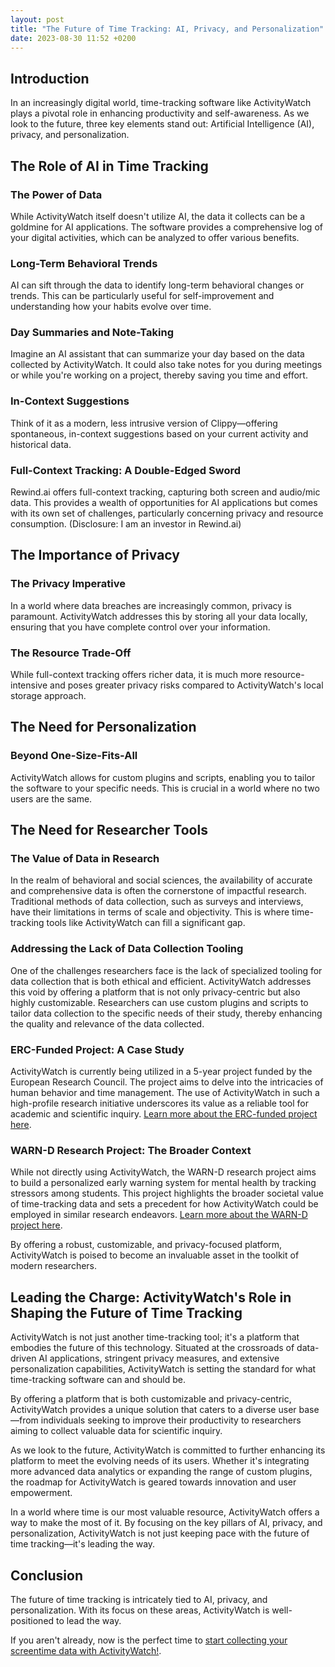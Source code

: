 ```yaml
---
layout: post
title: "The Future of Time Tracking: AI, Privacy, and Personalization"
date: 2023-08-30 11:52 +0200
---
```


## Introduction

In an increasingly digital world, time-tracking software like ActivityWatch plays a pivotal role in enhancing productivity and self-awareness. As we look to the future, three key elements stand out: Artificial Intelligence (AI), privacy, and personalization. 

## The Role of AI in Time Tracking

### The Power of Data

While ActivityWatch itself doesn't utilize AI, the data it collects can be a goldmine for AI applications. The software provides a comprehensive log of your digital activities, which can be analyzed to offer various benefits.

### Long-Term Behavioral Trends

AI can sift through the data to identify long-term behavioral changes or trends. This can be particularly useful for self-improvement and understanding how your habits evolve over time.

### Day Summaries and Note-Taking

Imagine an AI assistant that can summarize your day based on the data collected by ActivityWatch. It could also take notes for you during meetings or while you're working on a project, thereby saving you time and effort.

### In-Context Suggestions

Think of it as a modern, less intrusive version of Clippy—offering spontaneous, in-context suggestions based on your current activity and historical data. 

### Full-Context Tracking: A Double-Edged Sword

Rewind.ai offers full-context tracking, capturing both screen and audio/mic data. This provides a wealth of opportunities for AI applications but comes with its own set of challenges, particularly concerning privacy and resource consumption. (Disclosure: I am an investor in Rewind.ai)

## The Importance of Privacy

### The Privacy Imperative

In a world where data breaches are increasingly common, privacy is paramount. ActivityWatch addresses this by storing all your data locally, ensuring that you have complete control over your information.

### The Resource Trade-Off

While full-context tracking offers richer data, it is much more resource-intensive and poses greater privacy risks compared to ActivityWatch's local storage approach.

## The Need for Personalization

### Beyond One-Size-Fits-All

ActivityWatch allows for custom plugins and scripts, enabling you to tailor the software to your specific needs. This is crucial in a world where no two users are the same.

## The Need for Researcher Tools

### The Value of Data in Research

In the realm of behavioral and social sciences, the availability of accurate and comprehensive data is often the cornerstone of impactful research. Traditional methods of data collection, such as surveys and interviews, have their limitations in terms of scale and objectivity. This is where time-tracking tools like ActivityWatch can fill a significant gap.

### Addressing the Lack of Data Collection Tooling

One of the challenges researchers face is the lack of specialized tooling for data collection that is both ethical and efficient. ActivityWatch addresses this void by offering a platform that is not only privacy-centric but also highly customizable. Researchers can use custom plugins and scripts to tailor data collection to the specific needs of their study, thereby enhancing the quality and relevance of the data collected.

### ERC-Funded Project: A Case Study

ActivityWatch is currently being utilized in a 5-year project funded by the European Research Council. The project aims to delve into the intricacies of human behavior and time management. The use of ActivityWatch in such a high-profile research initiative underscores its value as a reliable tool for academic and scientific inquiry. [Learn more about the ERC-funded project here](https://cordis.europa.eu/project/id/950635).

### WARN-D Research Project: The Broader Context

While not directly using ActivityWatch, the WARN-D research project aims to build a personalized early warning system for mental health by tracking stressors among students. This project highlights the broader societal value of time-tracking data and sets a precedent for how ActivityWatch could be employed in similar research endeavors. [Learn more about the WARN-D project here](https://warn-d.eiko-fried.com/).

By offering a robust, customizable, and privacy-focused platform, ActivityWatch is poised to become an invaluable asset in the toolkit of modern researchers.

## Leading the Charge: ActivityWatch's Role in Shaping the Future of Time Tracking

ActivityWatch is not just another time-tracking tool; it's a platform that embodies the future of this technology. Situated at the crossroads of data-driven AI applications, stringent privacy measures, and extensive personalization capabilities, ActivityWatch is setting the standard for what time-tracking software can and should be.

By offering a platform that is both customizable and privacy-centric, ActivityWatch provides a unique solution that caters to a diverse user base—from individuals seeking to improve their productivity to researchers aiming to collect valuable data for scientific inquiry.

As we look to the future, ActivityWatch is committed to further enhancing its platform to meet the evolving needs of its users. Whether it's integrating more advanced data analytics or expanding the range of custom plugins, the roadmap for ActivityWatch is geared towards innovation and user empowerment.

In a world where time is our most valuable resource, ActivityWatch offers a way to make the most of it. By focusing on the key pillars of AI, privacy, and personalization, ActivityWatch is not just keeping pace with the future of time tracking—it's leading the way.

## Conclusion

The future of time tracking is intricately tied to AI, privacy, and personalization. With its focus on these areas, ActivityWatch is well-positioned to lead the way. 

If you aren't already, now is the perfect time to [start collecting your screentime data with ActivityWatch!](https://activitywatch.net/download/).
